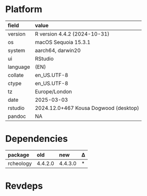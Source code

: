 # Platform

|field    |value                                 |
|:--------|:-------------------------------------|
|version  |R version 4.4.2 (2024-10-31)          |
|os       |macOS Sequoia 15.3.1                  |
|system   |aarch64, darwin20                     |
|ui       |RStudio                               |
|language |(EN)                                  |
|collate  |en_US.UTF-8                           |
|ctype    |en_US.UTF-8                           |
|tz       |Europe/London                         |
|date     |2025-03-03                            |
|rstudio  |2024.12.0+467 Kousa Dogwood (desktop) |
|pandoc   |NA                                    |

# Dependencies

|package   |old     |new     |Δ  |
|:---------|:-------|:-------|:--|
|rcheology |4.4.2.0 |4.4.3.0 |*  |

# Revdeps

